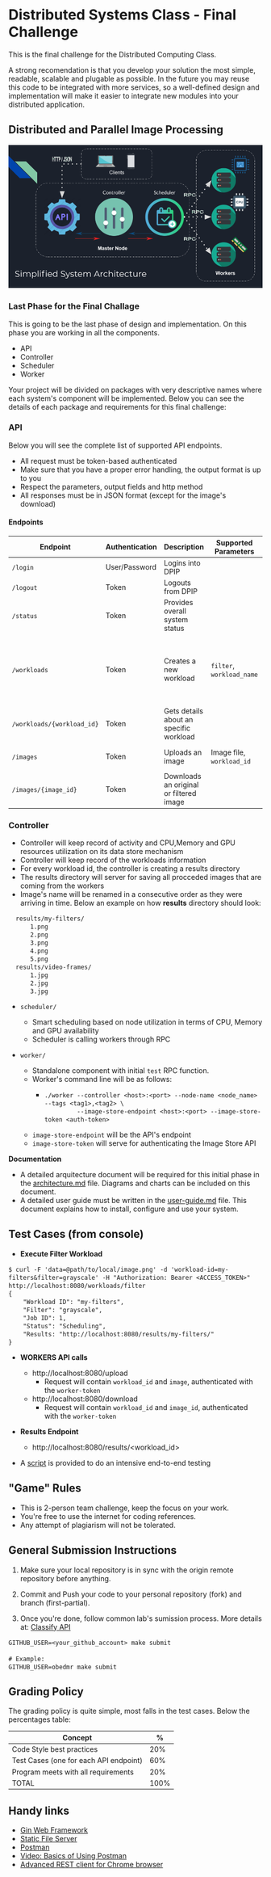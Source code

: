 Distributed Systems Class - Final Challenge
===========================================

This is the final challenge  for the Distributed Computing Class.

A strong recomendation is that you develop your solution the most simple, readable, scalable and plugable as possible. In the future you may reuse this code to
be integrated with  more services, so a well-defined design and implementation will make it easier to integrate new modules into your distributed application.

Distributed and Parallel Image Processing
-----------------------------------------

![architecture](images/architecture.png)

### Last Phase for the Final Challage
This is going to be the last phase of design and implementation.
On this phase you are working in all the components.
- API
- Controller
- Scheduler
- Worker

Your project will be divided on packages with very descriptive names where each system's component will be implemented.
Below you can see the details of each package and requirements for this final challenge:

### API
Below you will see the complete list of supported API endpoints.

  - All request must be token-based authenticated
  - Make sure that you have a proper error handling, the output format is up to you
  - Respect the parameters, output fields and http method
  - All responses must be in JSON format (except for the image's download)

#### Endpoints
| Endpoint                   | Authentication | Description                             | Supported Parameters      | JSON Response fields                                                                                                                                                                 | HTTP Method |
|----------------------------|----------------|-----------------------------------------|---------------------------|--------------------------------------------------------------------------------------------------------------------------------------------------------------------------------------|-------------|
| `/login`                   | User/Password  | Logins into DPIP                        |                           | `user`, `token`                                                                                                                                                                      | POST        |
| `/logout`                  | Token          | Logouts from DPIP                       |                           | `logout_message`                                                                                                                                                                     | DELETE      |
| `/status`                  | Token          | Provides overall system status          |                           | `system_name`, `server_time`, `active_workloads`(array)                                                                                                                              | GET         |
| `/workloads`               | Token          | Creates a new workload                  | `filter`, `workload_name` | `workload_id`, `filter` (`grayscale`, or `blur`), `workload_name`, `status` (`scheduling`, `running`, `completed`), `running_jobs` (integer), `filtered_images` (images - IDs array) | POST        |
| `/workloads/{workload_id}` | Token          | Gets details about an specific workload |                           | Same data as previous endpoint ^^                                                                                                                                                    | GET         |
| `/images`                  | Token          | Uploads an image                        | Image file, `workload_id` | `workload_id`, `image_id`, `type` (`orginal` or `filtered`)                                                                                                                          | POST        |
| `/images/{image_id}`       | Token          | Downloads an original or filtered image |                           |                                                                                                                                                                                      | GET         |


### Controller
  - Controller will keep record of activity and CPU,Memory and GPU resources utilization on its data store mechanism
  - Controller will keep record of the workloads information
  - For every workload id, the controller is creating a results directory
  - The results directory will server for saving all procceded images that are coming from the workers
  - Image's name will be renamed in a consecutive order as they were arriving in time. Below an example on how **results** directory should look:
  ```
	results/my-filters/
		1.png
		2.png
		3.png
		4.png
		5.png
	results/video-frames/
		1.jpg
		2.jpg
		3.jpg
  ```

- `scheduler/`
  - Smart scheduling based on node utilization in terms of CPU, Memory and GPU availability
  - Scheduler is calling workers through RPC

- `worker/`
  - Standalone component with initial `test` RPC function.
  - Worker's command line will be as follows:
    - ```
      ./worker --controller <host>:<port> --node-name <node_name> --tags <tag1>,<tag2> \
      	       --image-store-endpoint <host>:<port> --image-store-token <auth-token>
      ```
  - `image-store-endpoint` will be the API's endpoint
  - `image-store-token` will serve for authenticating the Image Store API

**Documentation**
- A detailed arquitecture document will be required for this initial phase in the [architecture.md](architecture.md) file. Diagrams and charts can be included on this document.
- A detailed user guide must be written in the [user-guide.md](user-guide.md) file. This document explains how to install, configure and use your system.


Test Cases (from console)
-------------------------
- **Execute Filter Workload**
```
$ curl -F 'data=@path/to/local/image.png' -d 'workload-id=my-filters&filter=grayscale' -H "Authorization: Bearer <ACCESS_TOKEN>" http://localhost:8080/workloads/filter
{
	"Workload ID": "my-filters",
	"Filter": "grayscale",
	"Job ID": 1,
	"Status": "Scheduling",
	"Results: "http://localhost:8080/results/my-filters/"
}
```

- **WORKERS API calls**
  - http://localhost:8080/upload
    - Request will contain `workload_id` and `image`, authenticated with the `worker-token`
  - http://localhost:8080/download
    - Request will contain `workload_id` and `image_id`, authenticated with the `worker-token`

- **Results Endpoint**
  - http://localhost:8080/results/<workload_id>

- A [script](https://floobits.com/obedmr/dc-labs/file/final/stress_test.py) is provided to do an intensive end-to-end testing

"Game" Rules
------------

- This is 2-person team challenge, keep the focus on your work.
- You're free to use the internet for coding references.
- Any attempt of plagiarism will not be tolerated.


General Submission Instructions
-------------------------------
1. Make sure your local repository is in sync with the origin remote repository before anything.
2. Commit and Push your code to your personal repository (fork) and branch (first-partial).

3. Once you're done, follow common lab's sumission process. More details at: [Classify API](../../classify.md)
```
GITHUB_USER=<your_github_account> make submit

# Example:
GITHUB_USER=obedmr make submit
```

Grading Policy
--------------

The grading policy is quite simple, most falls in the test cases. Below the percentages table:

| Concept                                | %    |
|----------------------------------------|------|
| Code Style best practices              | 20%  |
| Test Cases (one for each API endpoint) | 60%  |
| Program meets with all requirements    | 20%  |
| TOTAL                                  | 100% |

Handy links
-----------
- [Gin Web Framework](https://github.com/gin-gonic/gin)
- [Static File Server](https://github.com/gin-contrib/static)
- [Postman](https://www.postman.com/)
- [Video: Basics of Using Postman](https://youtu.be/t5n07Ybz7yI)
- [Advanced REST client for Chrome browser](https://chrome.google.com/webstore/detail/advanced-rest-client/hgmloofddffdnphfgcellkdfbfbjeloo?hl=es-419)